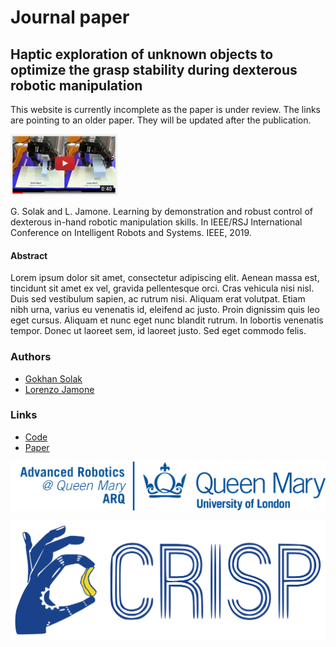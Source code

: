 # Journal paper

## Haptic exploration of unknown objects to optimize the grasp stability during dexterous robotic manipulation

This website is currently incomplete as the paper is under review. The links are pointing to an older paper. They will be updated after the publication.

[![Youtube video](youtube-preview.png)](http://www.youtube.com/watch?v=BsC-uR-y08Q)

G. Solak and L. Jamone. Learning by demonstration and robust control of dexterous in-hand robotic manipulation skills. In IEEE/RSJ International Conference on Intelligent Robots and Systems. IEEE, 2019.

#### Abstract
Lorem ipsum dolor sit amet, consectetur adipiscing elit. Aenean massa est, tincidunt sit amet ex vel, gravida pellentesque orci. Cras vehicula nisi nisl. Duis sed vestibulum sapien, ac rutrum nisi. Aliquam erat volutpat. Etiam nibh urna, varius eu venenatis id, eleifend ac justo. Proin dignissim quis leo eget cursus. Aliquam et nunc eget nunc blandit rutrum. In lobortis venenatis tempor. Donec ut laoreet sem, id laoreet justo. Sed eget commodo felis.

### Authors
* [Gokhan Solak](https://scholar.google.com/citations?user=yuOV2TQAAAAJ&hl=en)
* [Lorenzo Jamone](https://scholar.google.com/citations?hl=en&user=glrd-2AAAAAJ)

### Links
* [Code](https://github.com/gokhansolak/lfd-experiments-iros2019)
* [Paper](https://ieeexplore.ieee.org/document/8967567)

[![ARQ](QMUL_ARQ_logo.png)](https://www.robotics.qmul.ac.uk/)

[![CRISP](crisp-logo.svg)](https://lorejam.wixsite.com/crisp)
